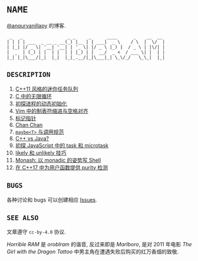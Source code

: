 # `NAME`

[@anqurvanillapy](https://github.com/anqurvanillapy) 的博客.

```
 _   _                 _ _     _      ____      _    __  __ 
| | | | ___  _ __ _ __(_) |__ | | ___|  _ \    / \  |  \/  |
| |_| |/ _ \| '__| '__| | '_ \| |/ _ \ |_) |  / _ \ | |\/| |
|  _  | (_) | |  | |  | | |_) | |  __/  _ <  / ___ \| |  | |
|_| |_|\___/|_|  |_|  |_|_.__/|_|\___|_| \_\/_/   \_\_|  |_|
```

## `DESCRIPTION`

1. [C++11 风格的迷你任务队列](/?p=cpp11-task-queue)
2. [C 中的无限循环](/?p=c-infinite-loop)
3. [初探进程的动态初始化](/?p=initialization-outta-main)
4. [Vim 中的制表符缩进与空格对齐](/?p=fmt-vim-like-go-fmt)
5. [标记指针](/?p=tagged-pointer)
6. [Chan Chan](/?p=chan-chan)
7. [`maybe<T>` 与调用规范](/?p=maybe-and-calling-conventions)
8. [C++ vs Java?](/?p=cpp-than-java-and-future)
9. [初探 JavaScript 中的 task 和 microtask](/?p=js-task-and-microtask)
10. [likely 和 unlikely 技巧](/?p=likely-and-unlikely-trick)
11. [Monash: 以 monadic 的姿势写 Shell](/?p=monash)
12. [在 C++17 中为用户函数提供 purity 检测](/?p=purity-in-cpp17)

## `BUGS`

各种讨论和 bugs 可以创建相应
[Issues](https://github.com/anqurvanillapy/anqurvanillapy.github.io/issues).

## `SEE ALSO`

文章遵守 `cc-by-4.0` 协议.

*Horrible RAM* 是 *oroblram* 的谐音, 反过来即是 *Marlboro*, 是对 2011 年电影
*The Girl with the Dragon Tattoo* 中男主角在遭遇失败后购买的红万香烟的致敬.
